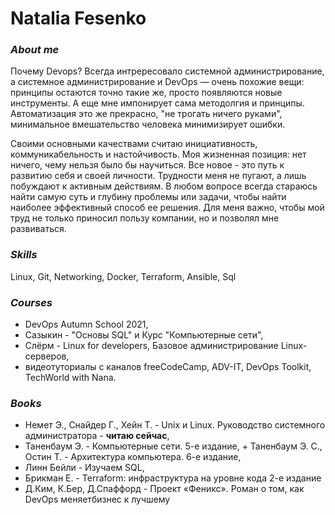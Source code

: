 # Natalia Fesenko
### ***About me***
Почему Devops? Всегда интрересовало системной администрирование, а системное администрирование и DevOps — очень похожие вещи: принципы остаются точно такие же, просто появляются новые инструменты. А еще мне импонирует сама методолгия и принципы. Автоматизация это же прекрасно, "не трогать ничего руками", минимальное вмешательство человека минимизирует ошибки.

Своими основными качествами считаю инициативность, коммуникабельность и настойчивость. Моя жизненная позиция: нет ничего, чему нельзя было бы научиться. Все новое - это путь к развитию себя и своей личности. Трудности меня не пугают, а лишь побуждают к активным действиям. В любом вопросе всегда стараюсь найти самую суть и глубину проблемы или задачи, чтобы найти наиболее эффективный способ ее решения. Для меня важно, чтобы мой труд не только приносил пользу компании, но и позволял мне развиваться.

### ***Skills***
Linux, Git, Networking, Docker, Terraform, Ansible, Sql

### ***Courses*** 
+ DevOps Autumn School 2021, 
+ Сазыкин - "Основы SQL" и Курс "Компьютерные сети", 
+ Слёрм - Linux for developers, Базовое администрирование Linux-серверов,
+ видеотуториалы с каналов freeCodeCamp, ADV-IT, DevOps Toolkit, TechWorld with Nana.

### ***Books***
+ Немет Э., Снайдер Г., Хейн Т. - Unix и Linux. Руководство системного администратора - **читаю сейчас**,   
+ Таненбаум Э. - Компьютерные сети. 5-е издание, + Таненбаум Э. С., Остин Т. - Архитектура компьютера. 6-е издание, 
+ Линн Бейли - Изучаем SQL, 
+ Брикман Е. - Terraform: инфраструктура на уровне кода 2-е издание
+ Д.Ким, К.Бер, Д.Спаффорд - Проект «Феникс». Роман о том, как DevOps меняетбизнес к лучшему